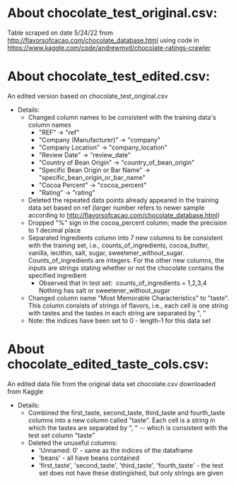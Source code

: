 # About chocolate_test_original.csv: 

Table scraped on date 5/24/22 from http://flavorsofcacao.com/chocolate_database.html
using code in https://www.kaggle.com/code/andrewmvd/chocolate-ratings-crawler



# About chocolate_test_edited.csv:

An edited version based on chocolate_test_original.csv

- Details:
  - Changed column names to be consistent with the training data's column names
    - "REF" -> "ref"
    - "Company (Manufacturer)" -> "company"     
    - "Company Location" -> "company_location"
    - "Review Date" -> "review_date"
    - "Country of Bean Origin" -> "country_of_bean_origin"
    - "Specific Bean Origin or Bar Name" -> "specific_bean_origin_or_bar_name"
    - "Cocoa Percent" -> "cocoa_percent"
    - "Rating" -> "rating"
  - Deleted the repeated data points already appeared in the training data set based on ref 
    (larger number refers to newer sample according to http://flavorsofcacao.com/chocolate_database.html)
  - Dropped "%" sign in the cocoa_percent column; made the precision to 1 decimal place
  - Separated Ingredients column into 7 new columns to be consistent with the training set, 
    i.e., counts_of_ingredients, cocoa_butter, vanilla, lecithin, salt, sugar, sweetener_without_sugar. 
    Counts_of_ingredients are integers. 
    For the other new columns, the inputs are strings stating whether or not the chocolate contains the specified ingredient
    - Observed that In test set:
      ​		counts_of_ingredients = 1,2,3,4
      ​		Nothing has salt or sweetener_without_sugar
  - Changed column name "Most Memorable Characteristics" to "taste". 
    This column consists of strings of flavors, i.e., each cell is one string with tastes and the tastes in each string are separated by ", "
  - Note: the indices have been set to 0 - length-1 for this data set



# About chocolate_edited_taste_cols.csv:

An edited data file from the original data set chocolate.csv downloaded from Kaggle

- Details:
  - Combined the first_taste, second_taste, third_taste and fourth_taste columns into a new column called "taste". 
    Each cell is a string in which the tastes are separated by ", " -- which is consistent with the test set column "taste"
  - Deleted the unuseful columns:
    - 'Unnamed: 0' - same as the indices of the dataframe
    - 'beans' - all have beans contained
    - 'first_taste', 'second_taste', 'third_taste', 'fourth_taste' - the test set does not have these distingished, but only strings are given

